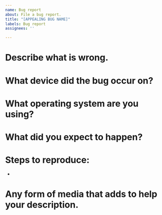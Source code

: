 ```yaml
---
name: Bug report
about: File a bug report.
title: "[APPEALING BUG NAME]"
labels: Bug report
assignees: ''

---
```


# Describe what is wrong.

# What device did the bug occur on?

# What operating system are you using?

# What did you expect to happen?

# Steps to reproduce:
* 

# Any form of media that adds to help your description.
